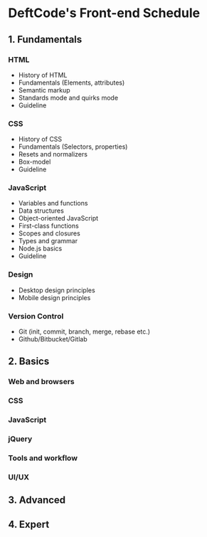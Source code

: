 # DeftCode's Front-end Schedule

## 1. Fundamentals
### HTML
* History of HTML
* Fundamentals (Elements, attributes)
* Semantic markup
* Standards mode and quirks mode
* Guideline

### CSS
* History of CSS
* Fundamentals (Selectors, properties)
* Resets and normalizers
* Box-model
* Guideline

### JavaScript
* Variables and functions
* Data structures
* Object-oriented JavaScript
* First-class functions
* Scopes and closures
* Types and grammar
* Node.js basics
* Guideline

### Design
* Desktop design principles
* Mobile design principles

### Version Control
* Git (init, commit, branch, merge, rebase etc.)
* Github/Bitbucket/Gitlab

## 2. Basics
### Web and browsers
### CSS
### JavaScript
### jQuery
### Tools and workflow
### UI/UX
## 3. Advanced
## 4. Expert
